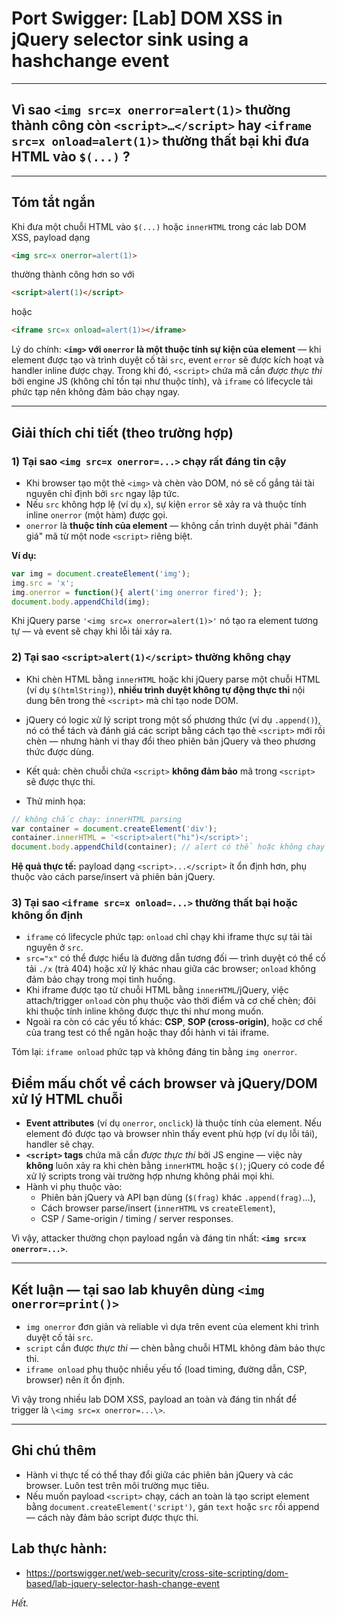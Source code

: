 
# Port Swigger: [Lab] DOM XSS in jQuery selector sink using a hashchange event

---

## Vì sao `<img src=x onerror=alert(1)>` thường thành công còn `<script>…</script>` hay `<iframe src=x onload=alert(1)>` thường thất bại khi đưa HTML vào `$(...)` ?

---

## Tóm tắt ngắn

Khi đưa một chuỗi HTML vào `$(...)` hoặc `innerHTML` trong các lab DOM XSS, payload dạng

```html
<img src=x onerror=alert(1)>
```

thường thành công hơn so với

```html
<script>alert(1)</script>
```

hoặc

```html
<iframe src=x onload=alert(1)></iframe>
```

Lý do chính: **`<img>` với `onerror` là một thuộc tính sự kiện của element** — khi element được tạo và trình duyệt cố tải `src`, event `error` sẽ được kích hoạt và handler inline được chạy. Trong khi đó, `<script>` chứa mã cần *được thực thi* bởi engine JS (không chỉ tồn tại như thuộc tính), và `iframe` có lifecycle tải phức tạp nên không đảm bảo chạy ngay.

---

## Giải thích chi tiết (theo trường hợp)

### 1) Tại sao `<img src=x onerror=...>` chạy rất đáng tin cậy

- Khi browser tạo một thẻ `<img>` và chèn vào DOM, nó sẽ cố gắng tải tài nguyên chỉ định bởi `src` ngay lập tức.
- Nếu `src` không hợp lệ (ví dụ `x`), sự kiện `error` sẽ xảy ra và thuộc tính inline `onerror` (một hàm) được gọi.
- `onerror` là **thuộc tính của element** — không cần trình duyệt phải "đánh giá" mã từ một node `<script>` riêng biệt.

**Ví dụ:**
```js
var img = document.createElement('img');
img.src = 'x';
img.onerror = function(){ alert('img onerror fired'); };
document.body.appendChild(img);
```
Khi jQuery parse `'<img src=x onerror=alert(1)>'` nó tạo ra element tương tự — và event sẽ chạy khi lỗi tải xảy ra.


### 2) Tại sao `<script>alert(1)</script>` thường không chạy

- Khi chèn HTML bằng `innerHTML` hoặc khi jQuery parse một chuỗi HTML (ví dụ `$(htmlString)`), **nhiều trình duyệt không tự động thực thi** nội dung bên trong thẻ `<script>` mà chỉ tạo node DOM.
- jQuery có logic xử lý script trong một số phương thức (ví dụ `.append()`), nó có thể tách và đánh giá các script bằng cách tạo thẻ `<script>` mới rồi chèn — nhưng hành vi thay đổi theo phiên bản jQuery và theo phương thức được dùng.
- Kết quả: chèn chuỗi chứa `<script>` **không đảm bảo** mã trong `<script>` sẽ được thực thi.

- Thử minh họa:

```js
// không chắc chạy: innerHTML parsing
var container = document.createElement('div');
container.innerHTML = '<script>alert("hi")</script>';
document.body.appendChild(container); // alert có thể hoặc không chạy tuỳ browser/jQuery
```

**Hệ quả thực tế:** payload dạng `<script>...</script>` ít ổn định hơn, phụ thuộc vào cách parse/insert và phiên bản jQuery.


### 3) Tại sao `<iframe src=x onload=...>` thường thất bại hoặc không ổn định

- `iframe` có lifecycle phức tạp: `onload` chỉ chạy khi iframe thực sự tải tài nguyên ở `src`.
- `src="x"` có thể được hiểu là đường dẫn tương đối — trình duyệt có thể cố tải `./x` (trả 404) hoặc xử lý khác nhau giữa các browser; `onload` không đảm bảo chạy trong mọi tình huống.
- Khi iframe được tạo từ chuỗi HTML bằng `innerHTML`/jQuery, việc attach/trigger `onload` còn phụ thuộc vào thời điểm và cơ chế chèn; đôi khi thuộc tính inline không được thực thi như mong muốn.
- Ngoài ra còn có các yếu tố khác: **CSP**, **SOP (cross-origin)**, hoặc cơ chế của trang test có thể ngăn hoặc thay đổi hành vi tải iframe.

Tóm lại: `iframe onload` phức tạp và không đáng tin bằng `img onerror`.


## Điểm mấu chốt về cách browser và jQuery/DOM xử lý HTML chuỗi

- **Event attributes** (ví dụ `onerror`, `onclick`) là thuộc tính của element. Nếu element đó được tạo và browser nhìn thấy event phù hợp (ví dụ lỗi tải), handler sẽ chạy.
- **`<script>` tags** chứa mã cần *được thực thi* bởi JS engine — việc này **không** luôn xảy ra khi chèn bằng `innerHTML` hoặc `$()`; jQuery có code để xử lý scripts trong vài trường hợp nhưng không phải mọi khi.
- Hành vi phụ thuộc vào:
  - Phiên bản jQuery và API bạn dùng (`$(frag)` khác `.append(frag)`...),
  - Cách browser parse/insert (`innerHTML` vs `createElement`),
  - CSP / Same-origin / timing / server responses.

Vì vậy, attacker thường chọn payload ngắn và đáng tin nhất: **`<img src=x onerror=...>`**.


---

## Kết luận — tại sao lab khuyên dùng `<img onerror=print()>`

- `img onerror` đơn giản và reliable vì dựa trên event của element khi trình duyệt cố tải `src`.
- `script` cần được *thực thi* — chèn bằng chuỗi HTML không đảm bảo thực thi.
- `iframe onload` phụ thuộc nhiều yếu tố (load timing, đường dẫn, CSP, browser) nên ít ổn định.

Vì vậy trong nhiều lab DOM XSS, payload an toàn và đáng tin nhất để trigger là `\<img src=x onerror=...\>`.

---

## Ghi chú thêm

- Hành vi thực tế có thể thay đổi giữa các phiên bản jQuery và các browser. Luôn test trên môi trường mục tiêu.
- Nếu muốn payload `<script>` chạy, cách an toàn là tạo script element bằng `document.createElement('script')`, gán `text` hoặc `src` rồi append — cách này đảm bảo script được thực thi.

## Lab thực hành:
- https://portswigger.net/web-security/cross-site-scripting/dom-based/lab-jquery-selector-hash-change-event

*Hết.*